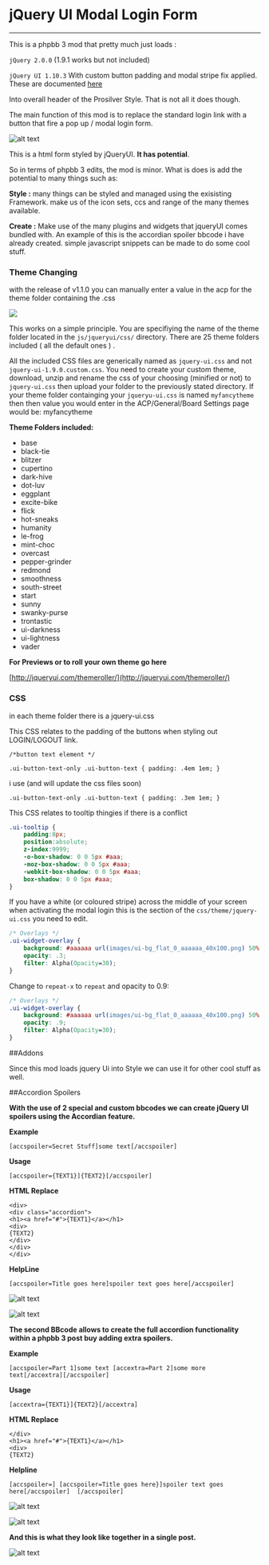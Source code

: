 jQuery UI Modal Login Form
==========================

----------

This is a phpbb 3 mod that pretty much just loads :

`jQuery 2.0.0` (1.9.1 works but not included)



`jQuery UI 1.10.3` With custom button padding and modal stripe fix applied. These are documented [here](https://github.com/randomessence/jqueryUIloginphpbb3mod#css)

Into overall header of the Prosilver Style. That is not all it does though.

The main function of this mod is to replace the standard login link with a button that fire a pop up / modal
login form.

![alt text](https://raw.github.com/randomessence/jqueryUIloginphpbb3mod/master/contrib/examples/form.png)

This is a html form styled by jQueryUI. **It has potential**. 

So in terms of phpbb 3 edits, the mod is minor. What is does is add the potential to many things such as:

**Style :** many things can be styled and managed using the exisisting Framework. make us of the icon sets, ccs and range of the many themes available.

**Create :** Make use of the many plugins and widgets that jqueryUI comes bundled with. An example of this is the accordian spoiler bbcode i have already created. simple javascript snippets can be made to do some cool stuff.

### Theme Changing ###

with the release of v1.1.0 you can manually enter a value in the acp for the theme folder containing the .css

![](https://raw.github.com/randomessence/jqueryUIloginphpbb3mod/master/contrib/examples/acp.png)

This works on a simple principle. You are specifiying the name of the theme folder located in the `js/jqueryui/css/` directory. There are 25 theme folders included ( all the default ones ) . 

All the included CSS files are generically named as `jquery-ui.css` and not `jquery-ui-1.9.0.custom.css`. You need to create your custom theme, download, unzip and rename the css of your choosing (minified or not) to `jquery-ui.css` then upload your folder to the previously stated directory. If your theme folder containging your `jqueryu-ui.css` is named `myfancytheme` then then value you would enter in the ACP/General/Board Settings page would be: myfancytheme

**Theme Folders included:**

- base
- black-tie
- blitzer
- cupertino
- dark-hive
- dot-luv
- eggplant
- excite-bike
- flick
- hot-sneaks
- humanity
- le-frog
- mint-choc
- overcast
- pepper-grinder
- redmond
- smoothness
- south-street
- start
- sunny
- swanky-purse
- trontastic
- ui-darkness
- ui-lightness
- vader

**For Previews or to roll your own theme go here**

[http://jqueryui.com/themeroller/](http://jqueryui.com/themeroller/)

### CSS ###

in each theme folder there is a jquery-ui.css

This CSS relates to the padding of the buttons when styling out LOGIN/LOGOUT link.

`/*button text element */`

`.ui-button-text-only .ui-button-text { padding: .4em 1em; }`

i use (and will update the css files soon)

`.ui-button-text-only .ui-button-text { padding: .3em 1em; }`

This CSS relates to tooltip thingies if there is a conflict

```css
.ui-tooltip {
	padding:8px;
	position:absolute;
	z-index:9999;
	-o-box-shadow: 0 0 5px #aaa;
	-moz-box-shadow: 0 0 5px #aaa;
	-webkit-box-shadow: 0 0 5px #aaa;
	box-shadow: 0 0 5px #aaa;
}
```

If you have a white (or coloured stripe) across the middle of your screen when activating the modal login this is the section of the `css/theme/jquery-ui.css` you need to edit.

```css
/* Overlays */
.ui-widget-overlay {
	background: #aaaaaa url(images/ui-bg_flat_0_aaaaaa_40x100.png) 50% 50% repeat-x;
	opacity: .3;
	filter: Alpha(Opacity=30);
}
```
Change to `repeat-x` to `repeat` and opacity to 0.9:

```css
/* Overlays */
.ui-widget-overlay {
	background: #aaaaaa url(images/ui-bg_flat_0_aaaaaa_40x100.png) 50% 50% repeat;
	opacity: .9;
	filter: Alpha(Opacity=30);
}
```

##Addons

Since this mod loads jquery Ui into Style we can use it for other cool stuff as well. 

##Accordion Spoilers

**With the use of 2 special and custom bbcodes we can create jQuery UI spoilers using the Accordian feature.**

**Example**

`[accspoiler=Secret Stuff]some text[/accspoiler]`

**Usage**

`[accspoiler={TEXT1}]{TEXT2}[/accspoiler]`

**HTML Replace**

```
<div>
<div class="accordion">
<h1><a href="#">{TEXT1}</a></h1>
<div>
{TEXT2}
</div>
</div>
</div>
```

**HelpLine**

`[accspoiler=Title goes here]spoiler text goes here[/accspoiler]`

![alt text](https://raw.github.com/randomessence/jqueryUIloginphpbb3mod/master/contrib/examples/spoiler1.png)

![alt text](https://raw.github.com/randomessence/jqueryUIloginphpbb3mod/master/contrib/examples/spoiler2.png)

**The second BBcode allows to create the full accordion functionality within a phpbb 3 post buy adding extra spoilers.**

**Example**

`[accspoiler=Part 1]some text [accextra=Part 2]some more text[/accextra][/accspoiler]`

**Usage**

`[accextra={TEXT1}]{TEXT2}[/accextra]`

**HTML Replace**

```
</div>
<h1><a href="#">{TEXT1}</a></h1>
<div>
{TEXT2}
```

**Helpline**

 `[accspoiler=] [accspoiler=Title goes here}]spoiler text goes here[/accspoiler]  [/accspoiler]`

![alt text](https://raw.github.com/randomessence/jqueryUIloginphpbb3mod/master/contrib/examples/extra1.png)

![alt text](https://raw.github.com/randomessence/jqueryUIloginphpbb3mod/master/contrib/examples/extra2.png)

**And this is what they look like together in a single post.**

![alt text](https://raw.github.com/randomessence/jqueryUIloginphpbb3mod/master/contrib/examples/full.png)